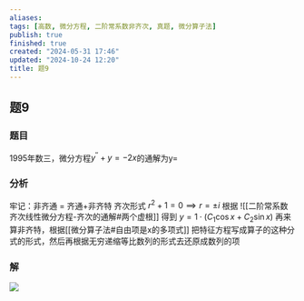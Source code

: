 ```yaml
---
aliases: 
tags: [高数, 微分方程, 二阶常系数非齐次, 真题, 微分算子法]
publish: true
finished: true
created: "2024-05-31 17:46"
updated: "2024-10-24 12:20"
title: 题9
---
```

## 题9
### 题目
1995年数三，微分方程$y^{\prime\prime}+y=-2x$的通解为y=
### 分析
牢记：非齐通 = 齐通+非齐特 
齐次形式 $r^{2}+1=0\implies r=\pm i$
根据
![[二阶常系数齐次线性微分方程-齐次的通解#两个虚根]]
得到 $y=1\cdot(C_{1}\cos x+C_{2}\sin x)$
再来算非齐特，根据[[微分算子法#自由项是x的多项式]]
把特征方程写成算子的这种分式的形式，然后再根据无穷递缩等比数列的形式去还原成数列的项 
### 解
![](https://img.hwenyi.live/202404201509604.webp)
